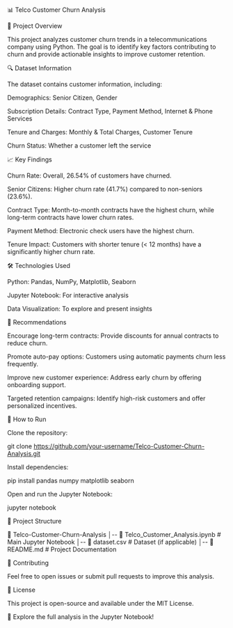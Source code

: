 📊 Telco Customer Churn Analysis

📌 Project Overview

This project analyzes customer churn trends in a telecommunications company using Python. The goal is to identify key factors contributing to churn and provide actionable insights to improve customer retention.

🔍 Dataset Information

The dataset contains customer information, including:

Demographics: Senior Citizen, Gender

Subscription Details: Contract Type, Payment Method, Internet & Phone Services

Tenure and Charges: Monthly & Total Charges, Customer Tenure

Churn Status: Whether a customer left the service

📈 Key Findings

Churn Rate: Overall, 26.54% of customers have churned.

Senior Citizens: Higher churn rate (41.7%) compared to non-seniors (23.6%).

Contract Type: Month-to-month contracts have the highest churn, while long-term contracts have lower churn rates.

Payment Method: Electronic check users have the highest churn.

Tenure Impact: Customers with shorter tenure (< 12 months) have a significantly higher churn rate.

🛠 Technologies Used

Python: Pandas, NumPy, Matplotlib, Seaborn

Jupyter Notebook: For interactive analysis

Data Visualization: To explore and present insights

📌 Recommendations

Encourage long-term contracts: Provide discounts for annual contracts to reduce churn.

Promote auto-pay options: Customers using automatic payments churn less frequently.

Improve new customer experience: Address early churn by offering onboarding support.

Targeted retention campaigns: Identify high-risk customers and offer personalized incentives.

🚀 How to Run

Clone the repository:

git clone https://github.com/your-username/Telco-Customer-Churn-Analysis.git

Install dependencies:

pip install pandas numpy matplotlib seaborn

Open and run the Jupyter Notebook:

jupyter notebook

📂 Project Structure

📂 Telco-Customer-Churn-Analysis
│-- 📜 Telco_Customer_Analysis.ipynb   # Main Jupyter Notebook
│-- 📜 dataset.csv                      # Dataset (if applicable)
│-- 📜 README.md                         # Project Documentation

🤝 Contributing

Feel free to open issues or submit pull requests to improve this analysis.

📜 License

This project is open-source and available under the MIT License.

🚀 Explore the full analysis in the Jupyter Notebook!

